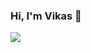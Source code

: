 ### Hi, I'm Vikas 👋
<img src="https://www.google.com/url?sa=i&url=https%3A%2F%2Fwww.pinterest.com%2Fpin%2F214132157256303895%2F&psig=AOvVaw0kwWb4MtNTVSBDv7XPO8Ql&ust=1594715774082000&source=images&cd=vfe&ved=0CAIQjRxqFwoTCJCPl63pyeoCFQAAAAAdAAAAABAD">
